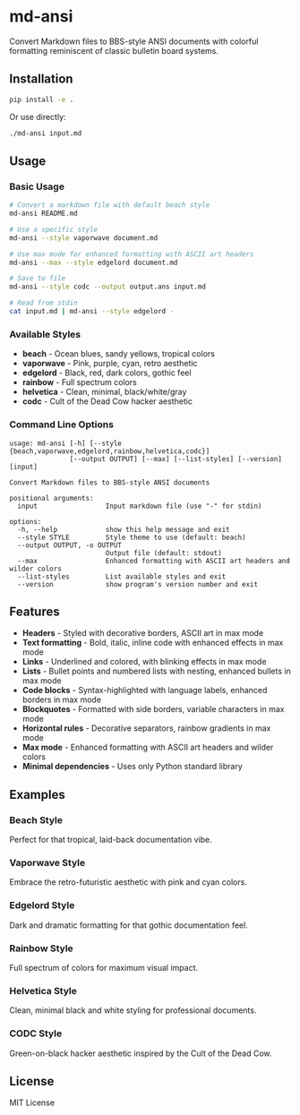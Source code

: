 # md-ansi

Convert Markdown files to BBS-style ANSI documents with colorful formatting reminiscent of classic bulletin board systems.

## Installation

```bash
pip install -e .
```

Or use directly:

```bash
./md-ansi input.md
```

## Usage

### Basic Usage

```bash
# Convert a markdown file with default beach style
md-ansi README.md

# Use a specific style
md-ansi --style vaporwave document.md

# Use max mode for enhanced formatting with ASCII art headers
md-ansi --max --style edgelord document.md

# Save to file
md-ansi --style codc --output output.ans input.md

# Read from stdin
cat input.md | md-ansi --style edgelord -
```

### Available Styles

- **beach** - Ocean blues, sandy yellows, tropical colors
- **vaporwave** - Pink, purple, cyan, retro aesthetic
- **edgelord** - Black, red, dark colors, gothic feel
- **rainbow** - Full spectrum colors
- **helvetica** - Clean, minimal, black/white/gray
- **codc** - Cult of the Dead Cow hacker aesthetic

### Command Line Options

```
usage: md-ansi [-h] [--style {beach,vaporwave,edgelord,rainbow,helvetica,codc}] 
               [--output OUTPUT] [--max] [--list-styles] [--version] [input]

Convert Markdown files to BBS-style ANSI documents

positional arguments:
  input                 Input markdown file (use "-" for stdin)

options:
  -h, --help            show this help message and exit
  --style STYLE         Style theme to use (default: beach)
  --output OUTPUT, -o OUTPUT
                        Output file (default: stdout)
  --max                 Enhanced formatting with ASCII art headers and wilder colors
  --list-styles         List available styles and exit
  --version             show program's version number and exit
```

## Features

- **Headers** - Styled with decorative borders, ASCII art in max mode
- **Text formatting** - Bold, italic, inline code with enhanced effects in max mode
- **Links** - Underlined and colored, with blinking effects in max mode
- **Lists** - Bullet points and numbered lists with nesting, enhanced bullets in max mode
- **Code blocks** - Syntax-highlighted with language labels, enhanced borders in max mode
- **Blockquotes** - Formatted with side borders, variable characters in max mode
- **Horizontal rules** - Decorative separators, rainbow gradients in max mode
- **Max mode** - Enhanced formatting with ASCII art headers and wilder colors
- **Minimal dependencies** - Uses only Python standard library

## Examples

### Beach Style
Perfect for that tropical, laid-back documentation vibe.

### Vaporwave Style
Embrace the retro-futuristic aesthetic with pink and cyan colors.

### Edgelord Style
Dark and dramatic formatting for that gothic documentation feel.

### Rainbow Style
Full spectrum of colors for maximum visual impact.

### Helvetica Style
Clean, minimal black and white styling for professional documents.

### CODC Style
Green-on-black hacker aesthetic inspired by the Cult of the Dead Cow.

## License

MIT License
